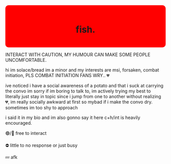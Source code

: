 <div style="background-color: red; padding: 20px; border-radius: 10px;">
  <h1 align="center">fish.</h1>
</div>

INTERACT WITH CAUTION, MY HUMOUR CAN MAKE SOME PEOPLE UNCOMFORTABLE.

 hi im solace/bread im a minor and my interests are msi, forsaken, combat initiation, PLS COMBAT INITIATION FANS WRY.. 💔


ive noticed i have a social awareness of a potato and that i suck at carrying the convo im sorry if im boring to talk to, im actively trying my best to literally just stay in topic since i jump from one to another without realizing 💔, im really socially awkward at first so mybad if i make the convo dry. sometimes im too shy to approach

i said it in my bio and im also gonno say it here c+h/int is heavily encouraged.

🟢/🌙 free to interact

⛔️ little to no response or just busy

💤 afk
